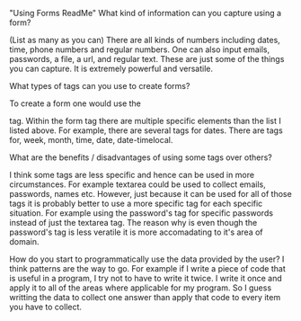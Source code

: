 "Using Forms ReadMe" 
What kind of information can you capture using a form? 

(List as many as you can) There are all kinds of numbers including dates, time, phone numbers and regular numbers. One can also input emails, passwords, a file, a url, and regular text. These are just some of the things you can capture. It is extremely powerful and versatile. 

What types of tags can you use to create forms? 

To create a form one would use the <form> tag. Within the form tag there are multiple specific elements than the list I listed above. For example, there are several tags for dates. There are tags for, week, month, time, date, date-timelocal. 

What are the benefits / disadvantages of using some tags over others? 

I think some tags are less specific and hence can be used in more circumstances. For example textarea could be used to collect emails, passwords, names etc. However, just because it can be used for all of those tags it is probably better to use a more specific tag for each specific situation. For example using the password's tag for specific passwords instead of just the textarea tag. The reason why is even though the password's tag is less veratile it is more accomadating to it's area of domain. 

How do you start to programmatically use the data provided by the user? 
I think patterns are the way to go. For example if I write a piece of code that is useful in a program, I try not to have to write it twice. I write it once and apply it to all of the areas where applicable for my program. So I guess writting the data to collect one answer than apply that code to every item you have to collect.
